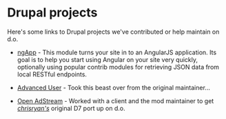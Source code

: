 # Drupal projects

Here's some links to Drupal projects we've contributed or help maintain on d.o.

* [ngApp](https://www.drupal.org/project/ngapp) - This module turns your site in to an AngularJS application. Its goal is to help you start using Angular on your site very quickly, optionally using popular contrib modules for retrieving JSON data from local RESTful endpoints.

* [Advanced User](https://www.drupal.org/project/advuser) - Took this beast over from the original maintainer...

* [Open AdStream](https://www.drupal.org/project/openadstream) - Worked with a client and the mod maintainer to get _[chrisryan's](https://github.com/chrisryan)_ original D7 port up on d.o.

